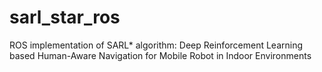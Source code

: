 # sarl_star_ros
ROS implementation of SARL* algorithm: Deep Reinforcement Learning based Human-Aware Navigation for Mobile Robot in Indoor Environments
